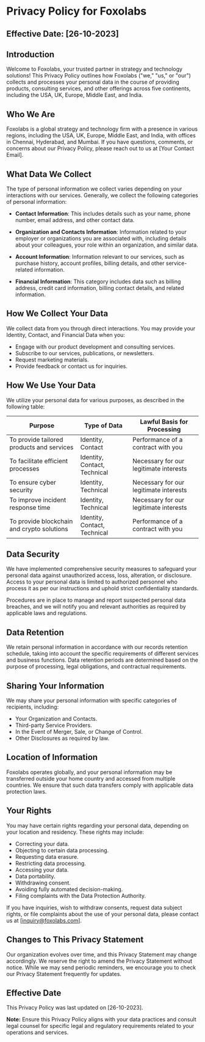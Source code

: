 # Privacy Policy for Foxolabs

## Effective Date: [26-10-2023]

## Introduction

Welcome to Foxolabs, your trusted partner in strategy and technology solutions! This Privacy Policy outlines how Foxolabs ("we," "us," or "our") collects and processes your personal data in the course of providing products, consulting services, and other offerings across five continents, including the USA, UK, Europe, Middle East, and India.

## Who We Are

Foxolabs is a global strategy and technology firm with a presence in various regions, including the USA, UK, Europe, Middle East, and India, with offices in Chennai, Hyderabad, and Mumbai. If you have questions, comments, or concerns about our Privacy Policy, please reach out to us at [Your Contact Email].

## What Data We Collect

The type of personal information we collect varies depending on your interactions with our services. Generally, we collect the following categories of personal information:

- **Contact Information**: This includes details such as your name, phone number, email address, and other contact data.

- **Organization and Contacts Information**: Information related to your employer or organizations you are associated with, including details about your colleagues, your role within an organization, and similar data.

- **Account Information**: Information relevant to our services, such as purchase history, account profiles, billing details, and other service-related information.

- **Financial Information**: This category includes data such as billing address, credit card information, billing contact details, and related information.

## How We Collect Your Data

We collect data from you through direct interactions. You may provide your Identity, Contact, and Financial Data when you:

- Engage with our product development and consulting services.
- Subscribe to our services, publications, or newsletters.
- Request marketing materials.
- Provide feedback or contact us for inquiries.

## How We Use Your Data

We utilize your personal data for various purposes, as described in the following table:

| Purpose                                      | Type of Data                                  | Lawful Basis for Processing              |
| -------------------------------------------- | -------------------------------------------- | -------------------------------------- |
| To provide tailored products and services    | Identity, Contact                            | Performance of a contract with you     |
| To facilitate efficient processes            | Identity, Contact, Technical                 | Necessary for our legitimate interests  |
| To ensure cyber security                     | Identity, Technical                          | Necessary for our legitimate interests  |
| To improve incident response time            | Identity, Technical                          | Necessary for our legitimate interests  |
| To provide blockchain and crypto solutions   | Identity, Contact, Technical                 | Performance of a contract with you     |

## Data Security

We have implemented comprehensive security measures to safeguard your personal data against unauthorized access, loss, alteration, or disclosure. Access to your personal data is limited to authorized personnel who process it as per our instructions and uphold strict confidentiality standards.

Procedures are in place to manage and report suspected personal data breaches, and we will notify you and relevant authorities as required by applicable laws and regulations.

## Data Retention

We retain personal information in accordance with our records retention schedule, taking into account the specific requirements of different services and business functions. Data retention periods are determined based on the purpose of processing, legal obligations, and contractual requirements.

## Sharing Your Information

We may share your personal information with specific categories of recipients, including:

- Your Organization and Contacts.
- Third-party Service Providers.
- In the Event of Merger, Sale, or Change of Control.
- Other Disclosures as required by law.

## Location of Information

Foxolabs operates globally, and your personal information may be transferred outside your home country and accessed from multiple countries. We ensure that such data transfers comply with applicable data protection laws.

## Your Rights

You may have certain rights regarding your personal data, depending on your location and residency. These rights may include:

- Correcting your data.
- Objecting to certain data processing.
- Requesting data erasure.
- Restricting data processing.
- Accessing your data.
- Data portability.
- Withdrawing consent.
- Avoiding fully automated decision-making.
- Filing complaints with the Data Protection Authority.

If you have inquiries, wish to withdraw consents, request data subject rights, or file complaints about the use of your personal data, please contact us at [inquiry@foxolabs.com].

## Changes to This Privacy Statement

Our organization evolves over time, and this Privacy Statement may change accordingly. We reserve the right to amend the Privacy Statement without notice. While we may send periodic reminders, we encourage you to check our Privacy Statement frequently for updates.

## Effective Date

This Privacy Policy was last updated on [26-10-2023].

**Note:** Ensure this Privacy Policy aligns with your data practices and consult legal counsel for specific legal and regulatory requirements related to your operations and services.
